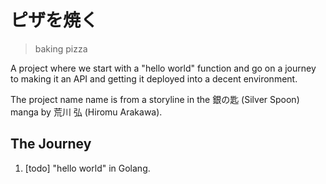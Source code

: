 # ピザを焼く

> baking pizza

A project where we start with a "hello world" function and go on a journey to making it an API and getting it deployed into a decent environment.

The project name name is from a storyline in the 銀の匙 (Silver Spoon) manga by 荒川 弘 (Hiromu Arakawa).

## The Journey

1. [todo] "hello world" in Golang.
